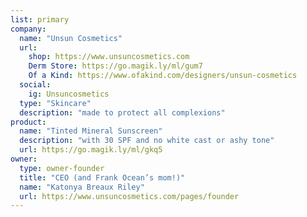 ```yaml
---
list: primary
company:
  name: "Unsun Cosmetics"
  url:
    shop: https://www.unsuncosmetics.com
    Derm Store: https://go.magik.ly/ml/gum7
    Of a Kind: https://www.ofakind.com/designers/unsun-cosmetics
  social:
    ig: Unsuncosmetics
  type: "Skincare"
  description: "made to protect all complexions"
product:
  name: "Tinted Mineral Sunscreen"
  description: "with 30 SPF and no white cast or ashy tone"
  url: https://go.magik.ly/ml/gkq5
owner:
  type: owner-founder
  title: "CEO (and Frank Ocean’s mom!)"
  name: "Katonya Breaux Riley"
  url: https://www.unsuncosmetics.com/pages/founder
---
```


